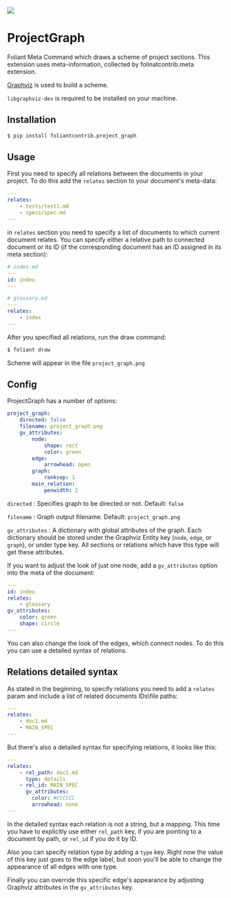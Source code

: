 ![](https://img.shields.io/pypi/v/foliantcontrib.project_graph.svg)

# ProjectGraph

Foliant Meta Command which draws a scheme of project sections. This extension uses meta-information, collected by folinatcontrib.meta extension.

[Graphviz](http://graphviz.org) is used to build a scheme.

`libgraphviz-dev` is required to be installed on your machine.

## Installation

```bash
$ pip install foliantcontrib.project_graph
```

## Usage

First you need to specify all relations between the documents in your project. To do this add the `relates` section to your document's meta-data:

```yaml
---
relates:
    - tests/test1.md
    - specs/spec.md
---
```

in `relates` section you need to specify a list of documents to which current document relates. You can specify either a relative path to connected document or its ID (if the corresponding document has an ID assigned in its meta section):


```yaml
# index.md
---
id: index
---
```

```yaml
# glossary.md
---
relates:
    - index
---
```

After you specified all relations, run the draw command:

```bash
$ foliant draw
```

Scheme will appear in the file `project_graph.png`

## Config

ProjectGraph has a number of options:

```yaml
project_graph:
    directed: false
    filename: project_graph.png
    gv_attributes:
        node:
            shape: rect
            color: green
        edge:
            arrowhead: open
        graph:
            ranksep: 1
        main_relation:
            penwidth: 2
```

`directed`
:   Specifies graph to be directed or not. Default: `false`

`filename`
:   Graph output filename. Default: `project_graph.png`

`gv_attributes`
:   A dictionary with global attributes of the graph. Each dictionary should be stored under the Graphviz Entity key (`node`, `edge`, or `graph`), or under type key. All sections or relations which have this type will get these attributes.

If you want to adjust the look of just one node, add a `gv_attributes` option into the meta of the document:

```yaml
---
id: index
relates:
    - glossary
gv_attributes:
    color: green
    shape: circle
---
```

You can also change the look of the edges, which connect nodes. To do this you can use a detailed syntax of relations.

## Relations detailed syntax

As stated in the beginning, to specify relations you need to add a `relates` param and include a list of related documents IDs\\file paths:

```yaml
---
relates:
    - doc1.md
    - MAIN_SPEC
---
```

But there's also a detailed syntax for specifying relations, it looks like this:

```yaml
---
relates:
    - rel_path: doc1.md
      type: details
    - rel_id: MAIN_SPEC
      gv_attributes:
        color: #CCCCCC
        arrowhead: none
---
```

In the detailed syntax each relation is not a string, but a mapping. This time you have to explicitly use either `rel_path` key, if you are pointing to a document by path, or `rel_id` if you do it by ID.

Also you can specify relation type by adding a `type` key. Right now the value of this key just goes to the edge label, but soon you'll be able to change the appearance of all edges with one type.

Finally you can override this specific edge's appearance by adjusting Graphviz attributes in the `gv_attributes` key.
